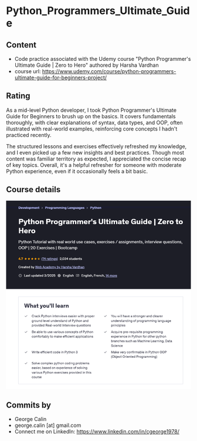 # Python_Programmers_Ultimate_Guide
## Content
* Code practice associated with the Udemy course "Python Programmer's Ultimate Guide | Zero to Hero" authored by Harsha Vardhan
* course url: https://www.udemy.com/course/python-programmers-ultimate-guide-for-beginners-project/

## Rating
As a mid-level Python developer, I took Python Programmer's Ultimate Guide for Beginners to brush up on the basics. It covers fundamentals thoroughly, with clear explanations of syntax, data types, and OOP, often illustrated with real-world examples, reinforcing core concepts I hadn't practiced recently.

The structured lessons and exercises effectively refreshed my knowledge, and I even picked up a few new insights and best practices. Though most content was familiar territory as expected, I appreciated the concise recap of key topics. Overall, it's a helpful refresher for someone with moderate Python experience, even if it occasionally feels a bit basic.

## Course details
 <img src="20250407_160743_BEw.png" alt="Course Screenshot" width="700">

 ## Commits by
* George Calin
* george.calin [at] gmail.com
* Connect me on LinkedIn: https://www.linkedin.com/in/cgeorge1978/

 
